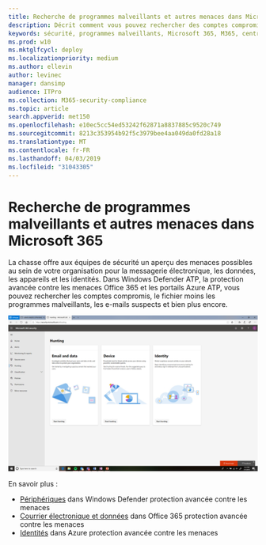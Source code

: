 ```yaml
---
title: Recherche de programmes malveillants et autres menaces dans Microsoft 365
description: Décrit comment vous pouvez rechercher des comptes compromis, un fichier moins un programme malveillant, des e-mails suspects et bien plus encore.
keywords: sécurité, programmes malveillants, Microsoft 365, M365, centre de sécurité, recherche, chasse, Windows Defender ATP, Office 365 ATP, Azure ATP
ms.prod: w10
ms.mktglfcycl: deploy
ms.localizationpriority: medium
ms.author: ellevin
author: levinec
manager: dansimp
audience: ITPro
ms.collection: M365-security-compliance
ms.topic: article
search.appverid: met150
ms.openlocfilehash: e10ec5cc54ed53242f62871a8837885c9520c749
ms.sourcegitcommit: 8213c353954b92f5c3979bee4aa049da0fd28a18
ms.translationtype: MT
ms.contentlocale: fr-FR
ms.lasthandoff: 04/03/2019
ms.locfileid: "31043305"
---
```

# <a name="hunt-for-malware-and-other-threats-in-microsoft-365"></a>Recherche de programmes malveillants et autres menaces dans Microsoft 365

La chasse offre aux équipes de sécurité un aperçu des menaces possibles au sein de votre organisation pour la messagerie électronique, les données, les appareils et les identités. Dans Windows Defender ATP, la protection avancée contre les menaces Office 365 et les portails Azure ATP, vous pouvez rechercher les comptes compromis, le fichier moins les programmes malveillants, les e-mails suspects et bien plus encore.

![Page de chasse](./media/security-docs/hunt.png)

En savoir plus :

* [Périphériques](https://docs.microsoft.com/en-us/windows/security/threat-protection/windows-defender-atp/advanced-hunting-windows-defender-advanced-threat-protection) dans Windows Defender protection avancée contre les menaces
* [Courrier électronique et données](https://docs.microsoft.com/en-us/office365/securitycompliance/office-365-atp) dans Office 365 protection avancée contre les menaces
* [Identités](https://docs.microsoft.com/en-us/azure-advanced-threat-protection/investigate-a-user) dans Azure protection avancée contre les menaces
